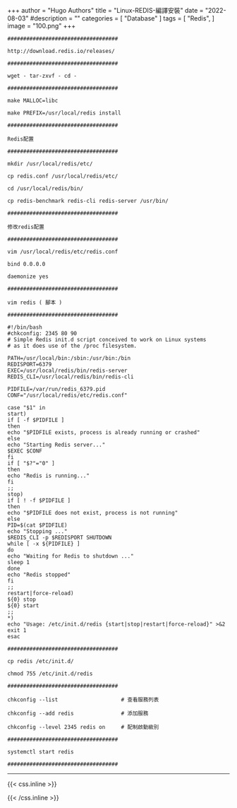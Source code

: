 +++
author = "Hugo Authors"
title = "Linux-REDIS-編譯安裝"
date = "2022-08-03"
#description = ""
categories = [
    "Database"
]
tags = [
    "Redis",
]
image = "100.png"
+++



    ###################################
    
    http://download.redis.io/releases/
    
    ###################################
    
    wget - tar-zxvf - cd - 
    
    ###################################
    
    make MALLOC=libc
    
    make PREFIX=/usr/local/redis install
    
    ###################################
    
    Redis配置
    
    ###################################
    
    mkdir /usr/local/redis/etc/
    
    cp redis.conf /usr/local/redis/etc/
    
    cd /usr/local/redis/bin/
    
    cp redis-benchmark redis-cli redis-server /usr/bin/
    
    ###################################
    
    修改redis配置
    
    ###################################
    
    vim /usr/local/redis/etc/redis.conf
    
    bind 0.0.0.0
    
    daemonize yes
    
    ###################################
    
    vim redis ( 腳本 )
    
    ###################################
    
    #!/bin/bash
    #chkconfig: 2345 80 90
    # Simple Redis init.d script conceived to work on Linux systems
    # as it does use of the /proc filesystem.
    
    PATH=/usr/local/bin:/sbin:/usr/bin:/bin
    REDISPORT=6379
    EXEC=/usr/local/redis/bin/redis-server
    REDIS_CLI=/usr/local/redis/bin/redis-cli
    
    PIDFILE=/var/run/redis_6379.pid
    CONF="/usr/local/redis/etc/redis.conf"
    
    case "$1" in
    start)
    if [ -f $PIDFILE ]
    then
    echo "$PIDFILE exists, process is already running or crashed"
    else
    echo "Starting Redis server..."
    $EXEC $CONF
    fi
    if [ "$?"="0" ]
    then
    echo "Redis is running..."
    fi
    ;;
    stop)
    if [ ! -f $PIDFILE ]
    then
    echo "$PIDFILE does not exist, process is not running"
    else
    PID=$(cat $PIDFILE)
    echo "Stopping ..."
    $REDIS_CLI -p $REDISPORT SHUTDOWN
    while [ -x ${PIDFILE} ]
    do
    echo "Waiting for Redis to shutdown ..."
    sleep 1
    done
    echo "Redis stopped"
    fi
    ;;
    restart|force-reload)
    ${0} stop
    ${0} start
    ;;
    *)
    echo "Usage: /etc/init.d/redis {start|stop|restart|force-reload}" >&2
    exit 1
    esac
    
    ###################################
    
    cp redis /etc/init.d/
    
    chmod 755 /etc/init.d/redis
    
    ###################################
    
    chkconfig --list	                # 查看服務列表
    
    chkconfig --add redis		        # 添加服務
    
    chkconfig --level 2345 redis on		# 配制啟動級別
    
    ###################################
    
    systemctl start redis
    
    ###################################



***

{{< css.inline >}}
<style>
.emojify {
	font-family: Apple Color Emoji, Segoe UI Emoji, NotoColorEmoji, Segoe UI Symbol, Android Emoji, EmojiSymbols;
	font-size: 2rem;
	vertical-align: middle;
}
@media screen and (max-width:650px) {
  .nowrap {
    display: block;
    margin: 25px 0;
  }
}
</style>
{{< /css.inline >}}
